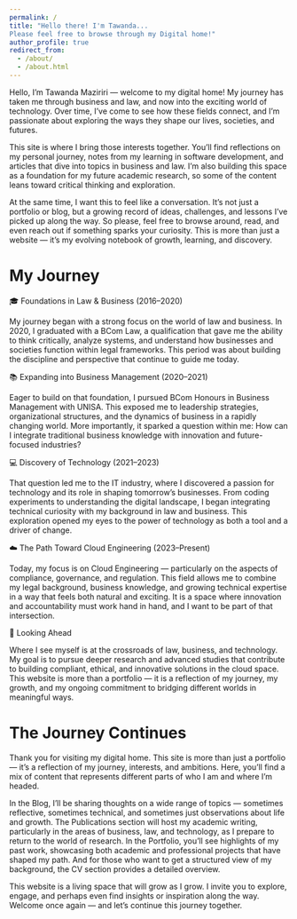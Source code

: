 ```yaml
---
permalink: /
title: "Hello there! I'm Tawanda... 
Please feel free to browse through my Digital home!"
author_profile: true
redirect_from: 
  - /about/
  - /about.html
---
```


Hello, I’m Tawanda Maziriri — welcome to my digital home! My journey has taken me through business and law, and now into the exciting world of technology. Over time, I’ve come to see how these fields connect, and I’m passionate about exploring the ways they shape our lives, societies, and futures.

This site is where I bring those interests together. You’ll find reflections on my personal journey, notes from my learning in software development, and articles that dive into topics in business and law. I’m also building this space as a foundation for my future academic research, so some of the content leans toward critical thinking and exploration.

At the same time, I want this to feel like a conversation. It’s not just a portfolio or blog, but a growing record of ideas, challenges, and lessons I’ve picked up along the way. So please, feel free to browse around, read, and even reach out if something sparks your curiosity. This is more than just a website — it’s my evolving notebook of growth, learning, and discovery.

My Journey
======
🎓 Foundations in Law & Business (2016–2020)

My journey began with a strong focus on the world of law and business. In 2020, I graduated with a BCom Law, a qualification that gave me the ability to think critically, analyze systems, and understand how businesses and societies function within legal frameworks. This period was about building the discipline and perspective that continue to guide me today.

📚 Expanding into Business Management (2020–2021)

Eager to build on that foundation, I pursued BCom Honours in Business Management with UNISA. This exposed me to leadership strategies, organizational structures, and the dynamics of business in a rapidly changing world. More importantly, it sparked a question within me: How can I integrate traditional business knowledge with innovation and future-focused industries?

💻 Discovery of Technology (2021–2023)

That question led me to the IT industry, where I discovered a passion for technology and its role in shaping tomorrow’s businesses. From coding experiments to understanding the digital landscape, I began integrating technical curiosity with my background in law and business. This exploration opened my eyes to the power of technology as both a tool and a driver of change.

☁️ The Path Toward Cloud Engineering (2023–Present)

Today, my focus is on Cloud Engineering — particularly on the aspects of compliance, governance, and regulation. This field allows me to combine my legal background, business knowledge, and growing technical expertise in a way that feels both natural and exciting. It is a space where innovation and accountability must work hand in hand, and I want to be part of that intersection.

🔮 Looking Ahead

Where I see myself is at the crossroads of law, business, and technology. My goal is to pursue deeper research and advanced studies that contribute to building compliant, ethical, and innovative solutions in the cloud space. This website is more than a portfolio — it is a reflection of my journey, my growth, and my ongoing commitment to bridging different worlds in meaningful ways.

The Journey Continues
======
Thank you for visiting my digital home. This site is more than just a portfolio — it’s a reflection of my journey, interests, and ambitions. Here, you’ll find a mix of content that represents different parts of who I am and where I’m headed.

In the Blog, I’ll be sharing thoughts on a wide range of topics — sometimes reflective, sometimes technical, and sometimes just observations about life and growth. The Publications section will host my academic writing, particularly in the areas of business, law, and technology, as I prepare to return to the world of research. In the Portfolio, you’ll see highlights of my past work, showcasing both academic and professional projects that have shaped my path. And for those who want to get a structured view of my background, the CV section provides a detailed overview.

This website is a living space that will grow as I grow. I invite you to explore, engage, and perhaps even find insights or inspiration along the way. Welcome once again — and let’s continue this journey together.


